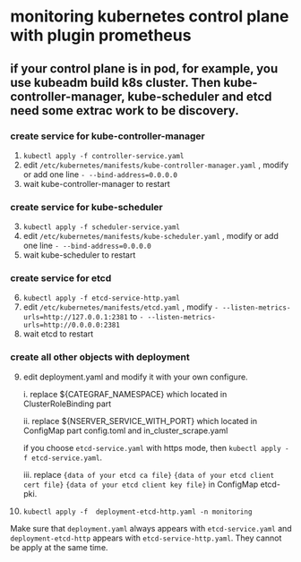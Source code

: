 # monitoring kubernetes control plane with plugin prometheus


## if your control plane is in pod, for example, you use kubeadm build k8s cluster. Then kube-controller-manager, kube-scheduler and etcd need some extrac work to be discovery.

### create service for kube-controller-manager
1. `kubectl apply -f controller-service.yaml` 
2. edit `/etc/kubernetes/manifests/kube-controller-manager.yaml` , modify or add one line `- --bind-address=0.0.0.0`  
3. wait kube-controller-manager to restart
 
### create service for kube-scheduler
3. `kubectl apply -f scheduler-service.yaml`
4. edit `/etc/kubernetes/manifests/kube-scheduler.yaml` , modify or add one line `- --bind-address=0.0.0.0`
5. wait kube-scheduler to restart

### create service for etcd
6. `kubectl apply -f etcd-service-http.yaml`
7. edit `/etc/kubernetes/manifests/etcd.yaml` ,  modify `- --listen-metrics-urls=http://127.0.0.1:2381` to `- --listen-metrics-urls=http://0.0.0.0:2381`
8. wait etcd to restart

### create all other objects with deployment
9. edit deployment.yaml and modify it with your own configure.
 
   i. replace ${CATEGRAF_NAMESPACE} which located in ClusterRoleBinding part
 
   ii. replace ${NSERVER_SERVICE_WITH_PORT} which located in ConfigMap part config.toml and in_cluster_scrape.yaml

   if you choose `etcd-service.yaml` with https mode, then `kubectl apply -f etcd-service.yaml`.
 
   iii. replace `{data of your etcd ca file}` `{data of your etcd client cert file}` `{data of your etcd client key file}` in ConfigMap etcd-pki.

 
10. `kubectl apply -f  deployment-etcd-http.yaml -n monitoring`

Make sure that `deployment.yaml` always appears with `etcd-service.yaml` and `deployment-etcd-http` appears with `etcd-service-http.yaml`. They cannot be apply at the same time.
